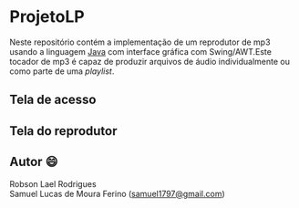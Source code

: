 # ProjetoLP

Neste repositório contém a implementação de um reprodutor de mp3 usando a linguagem [Java] com interface gráfica com Swing/AWT.Este tocador de mp3 é capaz de produzir arquivos de áudio individualmente ou como parte de uma _playlist_.

[Java]: https://pt.wikipedia.org/wiki/Java_(linguagem_de_programa%C3%A7%C3%A3o)

## Tela de acesso

## Tela do reprodutor


## Autor :smile:

Robson Lael Rodrigues  
Samuel Lucas de Moura Ferino (<samuel1797@gmail.com>)

